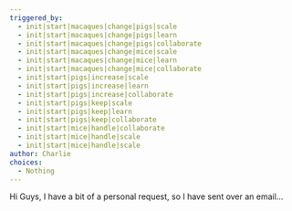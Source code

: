 ```yaml
---
triggered_by:
  - init|start|macaques|change|pigs|scale
  - init|start|macaques|change|pigs|learn
  - init|start|macaques|change|pigs|collaborate
  - init|start|macaques|change|mice|scale
  - init|start|macaques|change|mice|learn
  - init|start|macaques|change|mice|collaborate
  - init|start|pigs|increase|scale
  - init|start|pigs|increase|learn
  - init|start|pigs|increase|collaborate
  - init|start|pigs|keep|scale
  - init|start|pigs|keep|learn
  - init|start|pigs|keep|collaborate
  - init|start|mice|handle|collaborate
  - init|start|mice|handle|scale
  - init|start|mice|handle|scale
author: Charlie
choices:
  - Nothing 
---
```

Hi Guys, I have a bit of a personal request, so I have sent over an email...
